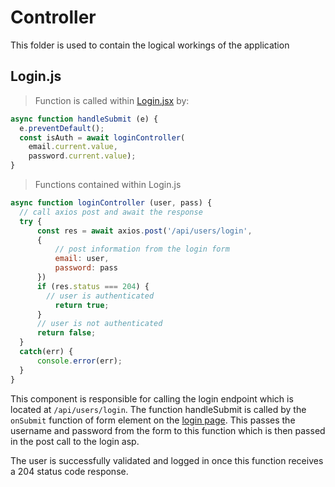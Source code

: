 # Controller

This folder is used to contain the logical workings of the application

## Login.js
> Function is called within [Login.jsx](#login-jsx) by:

```javascript
async function handleSubmit (e) {
  e.preventDefault();
  const isAuth = await loginController(
    email.current.value, 
    password.current.value);
}
```

> Functions contained within Login.js

```javascript
async function loginController (user, pass) {
  // call axios post and await the response
  try {
      const res = await axios.post('/api/users/login', 
      {
          // post information from the login form
          email: user, 
          password: pass
      })
      if (res.status === 204) {
        // user is authenticated
          return true;
      }
      // user is not authenticated
      return false;      
  }
  catch(err) {
      console.error(err);
  }
}
```

This component is responsible for calling the login endpoint which is located at <code>/api/users/login</code>. The function handleSubmit is called by the <code>onSubmit</code> function of form element on the [login page](#login-jsx). This passes the username and password from the form to this function which is then passed in the post call to the login asp.

<aside class="success">
The user is successfully validated and logged in once this function receives a 204 status code response.
</aside>